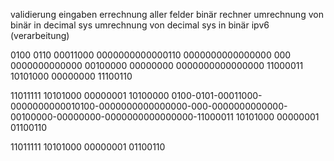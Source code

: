 validierung eingaben
errechnung aller felder
binär rechner
umrechnung von binär in decimal sys
umrechnung von decimal sys in binär 
ipv6 (verarbeitung)

0100 0110 00011000 0000000000000110 0000000000000000 000 0000000000000 00100000 00000000 0000000000000000 11000011 10101000 00000000 11100110 

11011111 10101000 00000001 10100000
0100-0101-00011000-0000000000010100-0000000000000000-000-0000000000000-00100000-00000000-0000000000000000-11000011 10101000 00000001 01100110 

11011111 10101000 00000001 01100110